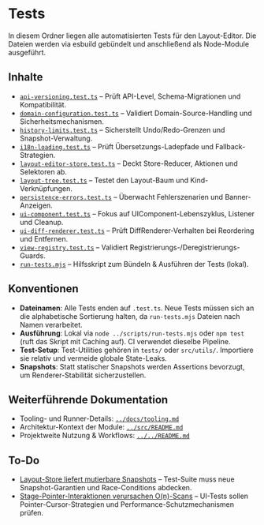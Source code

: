 # Tests

In diesem Ordner liegen alle automatisierten Tests für den Layout-Editor. Die Dateien werden via esbuild gebündelt und anschließend als Node-Module ausgeführt.

## Inhalte
- [`api-versioning.test.ts`](api-versioning.test.ts) – Prüft API-Level, Schema-Migrationen und Kompatibilität.
- [`domain-configuration.test.ts`](domain-configuration.test.ts) – Validiert Domain-Source-Handling und Sicherheitsmechanismen.
- [`history-limits.test.ts`](history-limits.test.ts) – Sicherstellt Undo/Redo-Grenzen und Snapshot-Verwaltung.
- [`i18n-loading.test.ts`](i18n-loading.test.ts) – Prüft Übersetzungs-Ladepfade und Fallback-Strategien.
- [`layout-editor-store.test.ts`](layout-editor-store.test.ts) – Deckt Store-Reducer, Aktionen und Selektoren ab.
- [`layout-tree.test.ts`](layout-tree.test.ts) – Testet den Layout-Baum und Kind-Verknüpfungen.
- [`persistence-errors.test.ts`](persistence-errors.test.ts) – Überwacht Fehlerszenarien und Banner-Anzeigen.
- [`ui-component.test.ts`](ui-component.test.ts) – Fokus auf UIComponent-Lebenszyklus, Listener und Cleanup.
- [`ui-diff-renderer.test.ts`](ui-diff-renderer.test.ts) – Prüft DiffRenderer-Verhalten bei Reordering und Entfernen.
- [`view-registry.test.ts`](view-registry.test.ts) – Validiert Registrierungs-/Deregistrierungs-Guards.
- [`run-tests.mjs`](run-tests.mjs) – Hilfsskript zum Bündeln & Ausführen der Tests (lokal).

## Konventionen
- **Dateinamen**: Alle Tests enden auf `.test.ts`. Neue Tests müssen sich an die alphabetische Sortierung halten, da `run-tests.mjs` Dateien nach Namen verarbeitet.
- **Ausführung**: Lokal via `node ../scripts/run-tests.mjs` oder `npm test` (ruft das Skript mit Caching auf). CI verwendet dieselbe Pipeline.
- **Test-Setup**: Test-Utilities gehören in `tests/` oder `src/utils/`. Importiere sie relativ und vermeide globale State-Leaks.
- **Snapshots**: Statt statischer Snapshots werden Assertions bevorzugt, um Renderer-Stabilität sicherzustellen.

## Weiterführende Dokumentation
- Tooling- und Runner-Details: [`../docs/tooling.md`](../docs/tooling.md)
- Architektur-Kontext der Module: [`../src/README.md`](../src/README.md)
- Projektweite Nutzung & Workflows: [`../../README.md`](../../README.md)

## To-Do

- [Layout-Store liefert mutierbare Snapshots](../../todo/layout-store-immutable-snapshots.md) – Test-Suite muss neue Snapshot-Garantien und Race-Conditions abdecken.
- [Stage-Pointer-Interaktionen verursachen O(n)-Scans](../../todo/stage-pointer-performance.md) – UI-Tests sollen Pointer-Cursor-Strategien und Performance-Schutzmechanismen prüfen.
